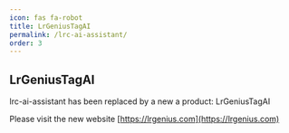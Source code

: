 ```yaml
---
icon: fas fa-robot
title: LrGeniusTagAI
permalink: /lrc-ai-assistant/
order: 3
---
```


## LrGeniusTagAI
lrc-ai-assistant has been replaced by a new a product: LrGeniusTagAI

Please visit the new website [https://lrgenius.com](https://lrgenius.com)